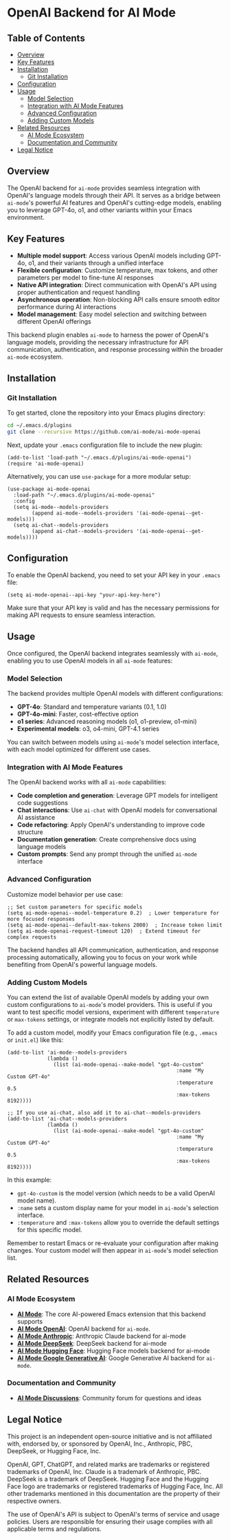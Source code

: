 # OpenAI Backend for AI Mode

## Table of Contents

- [Overview](#overview)
- [Key Features](#key-features)
- [Installation](#installation)
  - [Git Installation](#git-installation)
- [Configuration](#configuration)
- [Usage](#usage)
  - [Model Selection](#model-selection)
  - [Integration with AI Mode Features](#integration-with-ai-mode-features)
  - [Advanced Configuration](#advanced-configuration)
  - [Adding Custom Models](#adding-custom-models)
- [Related Resources](#related-resources)
  - [AI Mode Ecosystem](#ai-mode-ecosystem)
  - [Documentation and Community](#documentation-and-community)
- [Legal Notice](#legal-notice)

## Overview

The OpenAI backend for `ai-mode` provides seamless integration with OpenAI's language models through their API. It serves as a bridge between `ai-mode`'s powerful AI features and OpenAI's cutting-edge models, enabling you to leverage GPT-4o, o1, and other variants within your Emacs environment.

## Key Features
- **Multiple model support**: Access various OpenAI models including GPT-4o, o1, and their variants through a unified interface
- **Flexible configuration**: Customize temperature, max tokens, and other parameters per model to fine-tune AI responses
- **Native API integration**: Direct communication with OpenAI's API using proper authentication and request handling
- **Asynchronous operation**: Non-blocking API calls ensure smooth editor performance during AI interactions
- **Model management**: Easy model selection and switching between different OpenAI offerings

This backend plugin enables `ai-mode` to harness the power of OpenAI's language models, providing the necessary infrastructure for API communication, authentication, and response processing within the broader `ai-mode` ecosystem.

## Installation

### Git Installation

To get started, clone the repository into your Emacs plugins directory:

```bash
cd ~/.emacs.d/plugins
git clone --recursive https://github.com/ai-mode/ai-mode-openai
```

Next, update your `.emacs` configuration file to include the new plugin:

```elisp
(add-to-list 'load-path "~/.emacs.d/plugins/ai-mode-openai")
(require 'ai-mode-openai)
```

Alternatively, you can use `use-package` for a more modular setup:

```elisp
(use-package ai-mode-openai
  :load-path "~/.emacs.d/plugins/ai-mode-openai"
  :config
  (setq ai-mode--models-providers
        (append ai-mode--models-providers '(ai-mode-openai--get-models)))
  (setq ai-chat--models-providers
        (append ai-chat--models-providers '(ai-mode-openai--get-models))))
```

## Configuration

To enable the OpenAI backend, you need to set your API key in your `.emacs` file:

```elisp
(setq ai-mode-openai--api-key "your-api-key-here")
```

Make sure that your API key is valid and has the necessary permissions for making API requests to ensure seamless interaction.

## Usage

Once configured, the OpenAI backend integrates seamlessly with `ai-mode`, enabling you to use OpenAI models in all `ai-mode` features:

### Model Selection

The backend provides multiple OpenAI models with different configurations:
- **GPT-4o**: Standard and temperature variants (0.1, 1.0)
- **GPT-4o-mini**: Faster, cost-effective option
- **o1 series**: Advanced reasoning models (o1, o1-preview, o1-mini)
- **Experimental models**: o3, o4-mini, GPT-4.1 series

You can switch between models using `ai-mode`'s model selection interface, with each model optimized for different use cases.

### Integration with AI Mode Features

The OpenAI backend works with all `ai-mode` capabilities:
- **Code completion and generation**: Leverage GPT models for intelligent code suggestions
- **Chat interactions**: Use `ai-chat` with OpenAI models for conversational AI assistance
- **Code refactoring**: Apply OpenAI's understanding to improve code structure
- **Documentation generation**: Create comprehensive docs using language models
- **Custom prompts**: Send any prompt through the unified `ai-mode` interface

### Advanced Configuration

Customize model behavior per use case:

```elisp
;; Set custom parameters for specific models
(setq ai-mode-openai--model-temperature 0.2)  ; Lower temperature for more focused responses
(setq ai-mode-openai--default-max-tokens 2000)  ; Increase token limit
(setq ai-mode-openai-request-timeout 120)  ; Extend timeout for complex requests
```

The backend handles all API communication, authentication, and response processing automatically, allowing you to focus on your work while benefiting from OpenAI's powerful language models.

### Adding Custom Models

You can extend the list of available OpenAI models by adding your own custom configurations to `ai-mode`'s model providers. This is useful if you want to test specific model versions, experiment with different `temperature` or `max-tokens` settings, or integrate models not explicitly listed by default.

To add a custom model, modify your Emacs configuration file (e.g., `.emacs` or `init.el`) like this:

```elisp
(add-to-list 'ai-mode--models-providers
             (lambda ()
               (list (ai-mode-openai--make-model "gpt-4o-custom"
                                                       :name "My Custom GPT-4o"
                                                       :temperature 0.5
                                                       :max-tokens 8192))))

;; If you use ai-chat, also add it to ai-chat--models-providers
(add-to-list 'ai-chat--models-providers
             (lambda ()
               (list (ai-mode-openai--make-model "gpt-4o-custom"
                                                       :name "My Custom GPT-4o"
                                                       :temperature 0.5
                                                       :max-tokens 8192))))
```

In this example:
- `gpt-4o-custom` is the model version (which needs to be a valid OpenAI model name).
- `:name` sets a custom display name for your model in `ai-mode`'s selection interface.
- `:temperature` and `:max-tokens` allow you to override the default settings for this specific model.

Remember to restart Emacs or re-evaluate your configuration after making changes. Your custom model will then appear in `ai-mode`'s model selection list.

## Related Resources

### AI Mode Ecosystem

- **[AI Mode](https://github.com/ai-mode/ai-mode)**: The core AI-powered Emacs extension that this backend supports
- **[AI Mode OpenAI](https://github.com/ai-mode/ai-mode-openai)**: OpenAI backend for `ai-mode`.
- **[AI Mode Anthropic](https://github.com/ai-mode/ai-mode-anthropic)**: Anthropic Claude backend for ai-mode
- **[AI Mode DeepSeek](https://github.com/ai-mode/ai-mode-deepseek)**: DeepSeek backend for ai-mode
- **[AI Mode Hugging Face](https://github.com/ai-mode/ai-mode-hf)**: Hugging Face models backend for ai-mode
- **[AI Mode Google Generative AI](https://github.com/ai-mode/ai-mode-google-genai)**: Google Generative AI backend for `ai-mode`.


### Documentation and Community

- **[AI Mode Discussions](https://github.com/ai-mode/ai-mode/discussions)**: Community forum for questions and ideas

## Legal Notice

This project is an independent open-source initiative and is not affiliated with, endorsed by, or sponsored by OpenAI, Inc., Anthropic, PBC, DeepSeek, or Hugging Face, Inc.

OpenAI, GPT, ChatGPT, and related marks are trademarks or registered trademarks of OpenAI, Inc. Claude is a trademark of Anthropic, PBC. DeepSeek is a trademark of DeepSeek. Hugging Face and the Hugging Face logo are trademarks or registered trademarks of Hugging Face, Inc. All other trademarks mentioned in this documentation are the property of their respective owners.

The use of OpenAI's API is subject to OpenAI's terms of service and usage policies. Users are responsible for ensuring their usage complies with all applicable terms and regulations.
